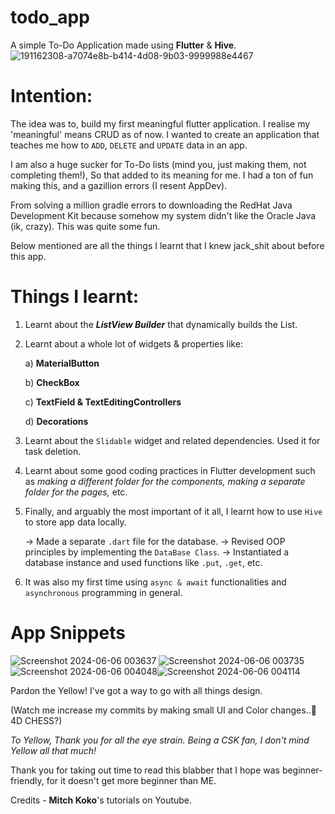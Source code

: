 # todo_app

A simple To-Do Application made using **Flutter** & **Hive**.
![191162308-a7074e8b-b414-4d08-9b03-9999988e4467](https://github.com/just-Devansh/todo_app/assets/135505279/8e8ccbb6-dbb4-483e-a6de-bbb25e140472)


# Intention:
The idea was to, build my first meaningful flutter application. 
I realise my 'meaningful' means CRUD as of now. I wanted to create an application that 
teaches me how to ```ADD```, ```DELETE``` and ```UPDATE``` data in an app. 

I am also a huge sucker for To-Do lists (mind you, just making them, not completing them!), 
So that added to its meaning for me. 
I had a ton of fun making this, and a gazillion errors (I resent AppDev).

From solving a million gradle errors to downloading the RedHat Java Development Kit because
somehow my system didn't like the Oracle Java (ik, crazy). This was quite some fun.

Below mentioned are all the things I learnt that I knew jack_shit about before this app.

# Things I learnt:
1) Learnt about the _**ListView Builder**_ that dynamically builds the List.
2) Learnt about a whole lot of widgets & properties like:

    a) **MaterialButton**

    b) **CheckBox**

    c) **TextField & TextEditingControllers**

    d) **Decorations**

3) Learnt about the ```Slidable``` widget and related dependencies. Used it for task deletion.
4) Learnt about some good coding practices in Flutter development such as _making a different
   folder for the components, making a separate folder for the pages,_ etc.
5) Finally, and arguably the most important of it all, I learnt how to use ```Hive```
   to store app data locally.

   -> Made a separate ```.dart``` file for the database.
   -> Revised OOP principles by implementing the ```DataBase Class```.
   -> Instantiated a database instance and used functions like ```.put```, ```.get```, etc.
6) It was also my first time using ```async & await``` functionalities and ```asynchronous``` programming in general.

# App Snippets
![Screenshot 2024-06-06 003637](https://github.com/just-Devansh/todo_app/assets/135505279/3ff00da2-6974-4413-bc35-d2356ea1b91f) ![Screenshot 2024-06-06 003735](https://github.com/just-Devansh/todo_app/assets/135505279/18f66f0d-2329-4f8f-8848-90700851fade)![Screenshot 2024-06-06 004048](https://github.com/just-Devansh/todo_app/assets/135505279/4de5fec0-06b6-432e-83af-4cf91c1d6fd4)![Screenshot 2024-06-06 004114](https://github.com/just-Devansh/todo_app/assets/135505279/9b8ef697-a3c5-4419-a152-e21a06f741ba)

Pardon the Yellow! I've got a way to go with all things design. 

(Watch me increase my commits by making small UI and Color changes..🧔 4D CHESS?)


_To Yellow, Thank you for all the eye strain. Being a CSK fan, I don't mind Yellow all that much!_





  
Thank you for taking out time to read this blabber that I hope was beginner-friendly, for it doesn't get more beginner than ME.

Credits - **Mitch Koko**'s tutorials on Youtube.

